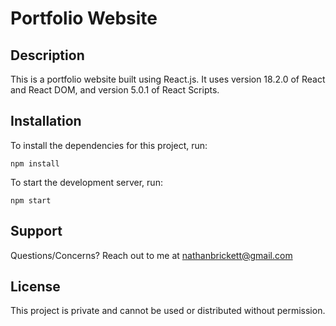 # Portfolio Website

## Description

This is a portfolio website built using React.js. It uses version 18.2.0 of React and React DOM, and version 5.0.1 of React Scripts.

## Installation

To install the dependencies for this project, run:

`npm install`

To start the development server, run:

`npm start`

## Support 

Questions/Concerns? Reach out to me at nathanbrickett@gmail.com

## License

This project is private and cannot be used or distributed without permission.

